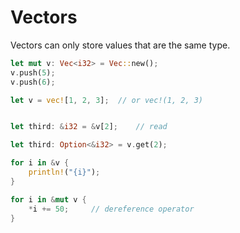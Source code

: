 # Vectors

Vectors can only store values that are the same type. 

```rust
let mut v: Vec<i32> = Vec::new();
v.push(5);
v.push(6);

let v = vec![1, 2, 3];  // or vec!(1, 2, 3)


let third: &i32 = &v[2];    // read

let third: Option<&i32> = v.get(2);

for i in &v {
    println!("{i}"); 
}

for i in &mut v {
    *i += 50;     // dereference operator
}

```